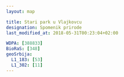 ```yaml
---
layout: map

title: Stari park u Vlajkovcu
designation: Spomenik prirode
last_modified_at: 2018-05-31T00:23:04+02:00

WDPA: [388833]
BioRaS: [348]
geoSrbija:
  L1_183: [53]
  L1_302: [11]
---
```

